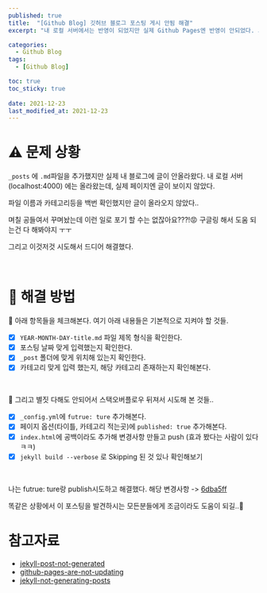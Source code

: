 ```yaml
---
published: true
title:  "[Github Blog] 깃허브 블로그 포스팅 게시 안됨 해결"
excerpt: "내 로컬 서버에서는 반영이 되었지만 실제 Github Pages엔 반영이 안되었다. 그리고 해결했다..😭"

categories:
  - Github Blog
tags:
  - [Github Blog]

toc: true
toc_sticky: true
 
date: 2021-12-23
last_modified_at: 2021-12-23
---
```


# ⚠️ 문제 상황

`_posts` 에 `.md`파일을 추가했지만 실제 내 블로그에 글이 안올라왔다. 내 로컬 서버 (localhost:4000) 에는 올라왔는데, 실제 페이지엔 글이 보이지 않았다.

파일 이름과 카테고리등을 백번 확인했지만 글이 올라오지 않았다..

며칠 공들여서 꾸며놨는데 이런 일로 포기 할 수는 없잖아요???!😡 구글링 해서 도움 되는건 다 해봐야지 ㅜㅜ

그리고 이것저것 시도해서 드디어 해결했다.

<br>

# 🔮 해결 방법

📍 아래 항목들을 체크해본다. 여기 아래 내용들은 기본적으로 지켜야 할 것들.

- [X] `YEAR-MONTH-DAY-title.md` 파일 제목 형식을 확인한다.
- [X] 포스팅 날짜 맞게 입력했는지 확인한다.
- [X] `_post` 폴더에 맞게 위치해 있는지 확인한다.
- [X] 카테고리 맞게 입력 했는지, 해당 카테고리 존재하는지 확인해본다.

<br>
  
📍 그리고 별짓 다해도 안되어서 스택오버플로우 뒤져서 시도해 본 것들..

- [X] `_config.yml`에 `futrue: ture` 추가해본다.
- [X] 페이지 옵션(타이틀, 카테고리 적는곳)에 `published: true` 추가해본다.
- [X] `index.html`에 공백이라도 추가해 변경사항 만들고 push (효과 봤다는 사람이 있다 ㅋㅋ)
- [X] `jekyll build --verbose` 로 Skipping 된 것 있나 확인해보기

<br>

나는 futrue: ture랑 publish시도하고 해결했다. 해당 변경사항 -> [6dba5ff](https://github.com/devyuseon/devyuseon.github.io/commit/6dba5ffbdf72f861fb471d03bb9d5bdc7029a2ac)

똑같은 상황에서 이 포스팅을 발견하시는 모든분들에게 조금이라도 도움이 되길..🙏

# 참고자료

- [jekyll-post-not-generated](https://stackoverflow.com/questions/30625044/jekyll-post-not-generated)
- [github-pages-are-not-updating](https://stackoverflow.com/questions/20422279/github-pages-are-not-updating)
- [jekyll-not-generating-posts](https://stackoverflow.com/questions/16990138/jekyll-not-generating-posts)